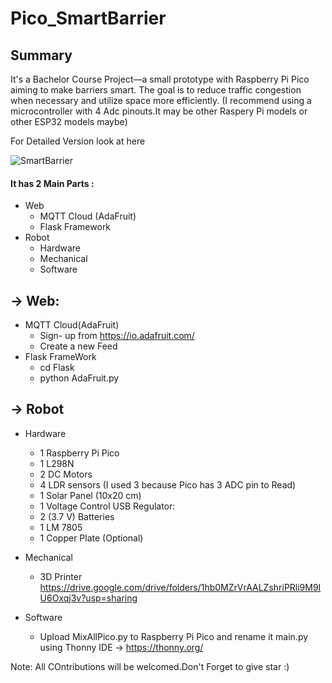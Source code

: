 # Pico_SmartBarrier

## Summary 

It's a Bachelor Course Project—a small prototype with Raspberry Pi Pico aiming to make barriers smart. The goal is to reduce traffic congestion when necessary and utilize space more efficiently.
(I recommend using a microcontroller with 4 Adc pinouts.It may be other Raspery Pi models or other ESP32 models maybe)

For Detailed Version look at here

![SmartBarrier](https://github.com/AbyssWatcher-17/Pico_SmartBarrier/assets/64128266/ed8ed0dd-523e-46d6-9e4e-a42b1e7b7c05)


#### It has 2 Main Parts :
* Web
  *  MQTT Cloud (AdaFruit)
  *  Flask Framework
* Robot
  * Hardware
  * Mechanical
  * Software



## -> Web:
* MQTT Cloud(AdaFruit)
  * Sign- up from https://io.adafruit.com/
  * Create a new Feed
* Flask FrameWork
  *  cd Flask
  *  python AdaFruit.py

## -> Robot
* Hardware
  * 1 Raspberry Pi Pico
  * 1 L298N
  * 2 DC Motors
  * 4 LDR sensors (I used 3 because Pico has 3 ADC pin to Read)
  * 1 Solar Panel (10x20 cm)
  * 1 Voltage Control USB Regulator:
  * 2 (3.7 V) Batteries
  * 1 LM 7805
  * 1 Copper Plate (Optional)
  
* Mechanical
  * 3D Printer https://drive.google.com/drive/folders/1hb0MZrVrAALZshriPRli9M9IU6Oxqj3v?usp=sharing

* Software
  * Upload MixAllPico.py to Raspberry Pi Pico and rename it main.py using Thonny IDE -> https://thonny.org/

Note: All COntributions will be welcomed.Don't Forget to give star :)


